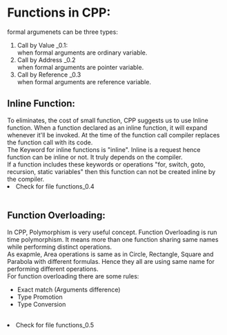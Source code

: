 # Functions in CPP:
formal argumenets can be three types:
  1. Call by Value _0.1: <br>
      when formal arguments are ordinary variable. <br>
  2. Call by Address _0.2 <br>
      when formal arguments are pointer variable. <br>
  3. Call by Reference _0.3 <br>
        when formal arguments are reference variable. 
<h2> Inline Function: </h2>
To eliminates, the cost of small function, CPP suggests us to use Inline function. When a function declared as an inline function, it will expand whenever it'll be invoked. At the time of the function call compiler replaces the function call with its code.<br>
The Keyword for inline functions is "inline". Inline is a request hence function can be inline or not. It truly depends on the compiler.<br>
If a function includes these keywords or operations "for, switch, goto, recursion, static variables" then this function can not be created inline by the compiler. <br> 
<li>Check for file functions_0.4</li>
<br/>
<h2> Function Overloading: </h2>
In CPP, Polymorphism is very useful concept. Function Overloading is run time polymorphism. It means more than one function sharing same names while performing distinct operations. </br>
As exapmle, Area operations is same as in Circle, Rectangle, Square and Parabola with different formulas. Hence they all are using same name for performing different operations. 
</br>
For function overloading there are some rules: </br>
    <ul><li>Exact match (Arguments difference) </li><li>Type Promotion</li><li>Type Conversion</li></ul></br>
<li>Check for file functions_0.5</li>

